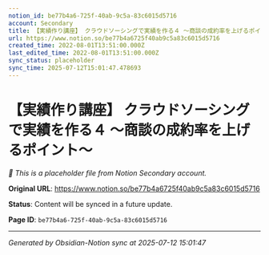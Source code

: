 ```yaml
---
notion_id: be77b4a6-725f-40ab-9c5a-83c6015d5716
account: Secondary
title: 【実績作り講座】 クラウドソーシングで実績を作る４ 〜商談の成約率を上げるポイント〜
url: https://www.notion.so/be77b4a6725f40ab9c5a83c6015d5716
created_time: 2022-08-01T13:51:00.000Z
last_edited_time: 2022-08-01T13:51:00.000Z
sync_status: placeholder
sync_time: 2025-07-12T15:01:47.478693
---
```


# 【実績作り講座】 クラウドソーシングで実績を作る４ 〜商談の成約率を上げるポイント〜

*🔄 This is a placeholder file from Notion Secondary account.*

**Original URL**: https://www.notion.so/be77b4a6725f40ab9c5a83c6015d5716

**Status**: Content will be synced in a future update.

**Page ID**: `be77b4a6-725f-40ab-9c5a-83c6015d5716`

---

*Generated by Obsidian-Notion sync at 2025-07-12 15:01:47*
